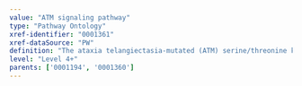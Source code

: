 ```yaml
---
value: "ATM signaling pathway"
type: "Pathway Ontology"
xref-identifier: "0001361"
xref-dataSource: "PW"
definition: "The ataxia telangiectasia-mutated (ATM) serine/threonine kinase mediated signaling plays a major role in the response to DNA double strand breaks (DSB). Following lesion sensing by the MRN complex, ATM gets activated. Active ATM phosphorylates itself and targets resulting in triggering of  DNA repair, cell cycle checkpoint and signaling pathways. While ATM signaling is best documented for its role in DSB responses, evidence accumulates that it functions in a range of other, DNA damage unrelated, responses."
level: "Level 4+"
parents: ['0001194', '0001360']
---
```

